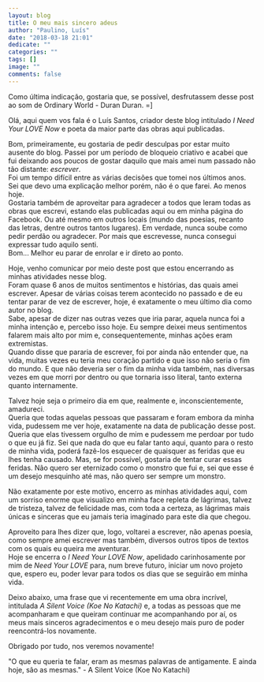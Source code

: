 ```yaml
---
layout: blog
title: O meu mais sincero adeus
author: "Paulino, Luís"
date: "2018-03-18 21:01"
dedicate: ""
categories: ""
tags: []
image: ""
comments: false
---
```


Como última indicação, gostaria que, se possível, desfrutassem desse post ao som de Ordinary World - Duran Duran.
=]

Olá, aqui quem vos fala é o Luís Santos, criador deste blog intitulado _I Need Your LOVE Now_ e poeta da maior parte das obras aqui publicadas.

Bom, primeiramente, eu gostaria de pedir desculpas por estar muito ausente do blog. Passei por um período de bloqueio criativo e acabei que fui deixando aos poucos de gostar daquilo que mais amei num passado não tão distante: _escrever_.\
Foi um tempo difícil entre as várias decisões que tomei nos últimos anos. Sei que devo uma explicação melhor porém, não é o que farei. Ao menos hoje.\
Gostaria também de aproveitar para agradecer a todos que leram todas as obras que escrevi, estando elas publicadas aqui ou em minha página do Facebook. Ou até mesmo em outros locais (mundo das poesias, recanto das letras, dentre outros tantos lugares). Em verdade, nunca soube como pedir perdão ou agradecer. Por mais que escrevesse, nunca consegui expressar tudo aquilo senti.\
Bom... Melhor eu parar de enrolar e ir direto ao ponto.

Hoje, venho comunicar por meio deste post que estou encerrando as minhas atividades nesse blog.\
Foram quase 6 anos de muitos sentimentos e histórias, das quais amei escrever. Apesar de várias coisas terem acontecido no passado e de eu tentar parar de vez de escrever, hoje, é exatamente o meu último dia como autor no blog.\
Sabe, apesar de dizer nas outras vezes que iria parar, aquela nunca foi a minha intenção e, percebo isso hoje. Eu sempre deixei meus sentimentos falarem mais alto por mim e, consequentemente, minhas ações eram extremistas.\
Quando disse que pararia de escrever, foi por ainda não entender que, na vida, muitas vezes eu teria meu coração partido e que isso não seria o fim do mundo. E que não deveria ser o fim da minha vida também, nas diversas vezes em que morri por dentro ou que tornaria isso literal, tanto externa quanto internamente.

Talvez hoje seja o primeiro dia em que, realmente e, inconscientemente, amadureci.\
Queria que todas aquelas pessoas que passaram e foram embora da minha vida, pudessem me ver hoje, exatamente na data de publicação desse post.\
Queria que elas tivessem orgulho de mim e pudessem me perdoar por tudo o que eu já fiz. Sei que nada do que eu falar tanto aqui, quanto para o resto de minha vida, poderá fazê-los esquecer de quaisquer as feridas que eu lhes tenha causado. Mas, se for possível, gostaria de tentar curar essas feridas. Não quero ser eternizado como o monstro que fui e, sei que esse é um desejo mesquinho até mas, não quero ser sempre um monstro.

Não exatamente por este motivo, encerro as minhas atividades aqui, com um sorriso enorme que visualizo em minha face repleta de lágrimas, talvez de tristeza, talvez de felicidade mas, com toda a certeza, as lágrimas mais únicas e sinceras que eu jamais teria imaginado para este dia que chegou.

Aproveito para lhes dizer que, logo, voltarei a escrever, não apenas poesia, como sempre amei escrever mas também, diversos outros tipos de textos com os quais eu queira me aventurar.\
Hoje se encerra o _I Need Your LOVE Now_, apelidado carinhosamente por mim de _Need Your LOVE_ para, num breve futuro, iniciar um novo projeto que, espero eu, poder levar para todos os dias que se seguirão em minha vida.

Deixo abaixo, uma frase que vi recentemente em uma obra incrível, intitulada _A Silent Voice (Koe No Katachi)_ e, a todas as pessoas que me acompanharam e que queiram continuar me acompanhando por aí, os meus mais sinceros agradecimentos e o meu desejo mais puro de poder reencontrá-los novamente.

Obrigado por tudo, nos veremos novamente!

"O que eu queria te falar, eram as mesmas palavras de antigamente. E ainda hoje, são as mesmas."
\- A Silent Voice (Koe No Katachi)
